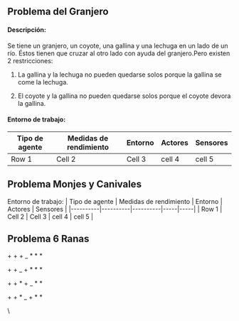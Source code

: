 ## Problema del Granjero

#### Descripción: 
Se tiene un granjero, un coyote, una gallina y una lechuga en un lado de un río. Éstos tienen que cruzar al otro lado con ayuda del granjero.Pero existen 2 restricciones: 

1. La gallina y la lechuga no pueden quedarse solos porque la gallina se come la lechuga.

1. El coyote y la gallina no pueden quedarse solos porque el coyote devora la gallina.

#### Entorno de trabajo:
| Tipo de agente | Medidas de rendimiento | Entorno | Actores | Sensores |
|----------|----------|----------|-----|-----|
| Row 1    | Cell 2   | Cell 3   | cell 4 | cell 5 |


## Problema Monjes y Canivales

Entorno de trabajo: 
| Tipo de agente | Medidas de rendimiento | Entorno | Actores | Sensores |
|----------|----------|----------|-----|-----|
| Row 1    | Cell 2   | Cell 3   | cell 4 | cell 5 |

## Problema 6 Ranas 

 \+ + + _ * * *

 \+ + _ + * * *
 
 \+ + * + _ * *

 \+ + * _ + * *

 \